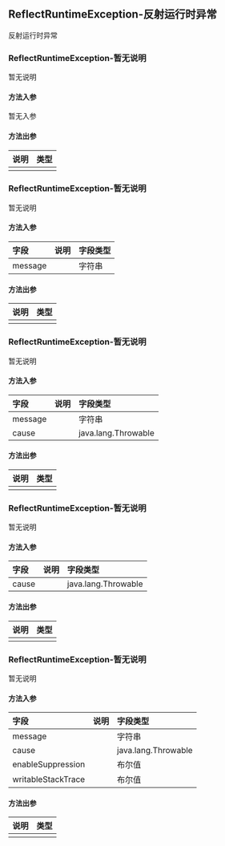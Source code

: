 ## ReflectRuntimeException-反射运行时异常

反射运行时异常

### ReflectRuntimeException-暂无说明

暂无说明

#### 方法入参

暂无入参

#### 方法出参

| 说明 | 类型 |
|:---|:---|
|  |  |

### ReflectRuntimeException-暂无说明

暂无说明

#### 方法入参

| 字段 | 说明 | 字段类型 |
|:---|:---|:---|
| message |  | 字符串 |

#### 方法出参

| 说明 | 类型 |
|:---|:---|
|  |  |

### ReflectRuntimeException-暂无说明

暂无说明

#### 方法入参

| 字段 | 说明 | 字段类型 |
|:---|:---|:---|
| message |  | 字符串 |
| cause |  | java.lang.Throwable |

#### 方法出参

| 说明 | 类型 |
|:---|:---|
|  |  |

### ReflectRuntimeException-暂无说明

暂无说明

#### 方法入参

| 字段 | 说明 | 字段类型 |
|:---|:---|:---|
| cause |  | java.lang.Throwable |

#### 方法出参

| 说明 | 类型 |
|:---|:---|
|  |  |

### ReflectRuntimeException-暂无说明

暂无说明

#### 方法入参

| 字段 | 说明 | 字段类型 |
|:---|:---|:---|
| message |  | 字符串 |
| cause |  | java.lang.Throwable |
| enableSuppression |  | 布尔值 |
| writableStackTrace |  | 布尔值 |

#### 方法出参

| 说明 | 类型 |
|:---|:---|
|  |  |





